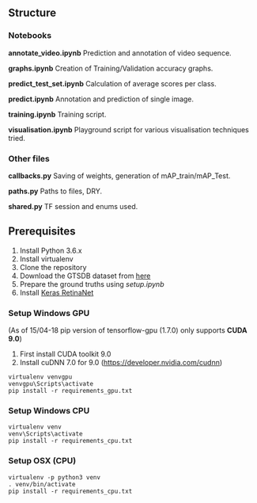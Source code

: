 ## Structure
### Notebooks
**annotate_video.ipynb** Prediction and annotation of video sequence.

**graphs.ipynb** Creation of Training/Validation accuracy graphs.

**predict_test_set.ipynb** Calculation of average scores per class.

**predict.ipynb** Annotation and prediction of single image.

**training.ipynb** Training script.

**visualisation.ipynb** Playground script for various visualisation techniques tried.

### Other files
**callbacks.py** Saving of weights, generation of mAP_train/mAP_Test.

**paths.py** Paths to files, DRY.

**shared.py** TF session and enums used.

## Prerequisites
1. Install Python 3.6.x
2. Install virtualenv
3. Clone the repository
4. Download the GTSDB dataset from [here](http://benchmark.ini.rub.de/?section=gtsdb&subsection=dataset)
5. Prepare the ground truths using *setup.ipynb*
6. Install [Keras RetinaNet](https://github.com/fizyr/keras-retinanet)

### Setup Windows GPU
(As of 15/04-18 pip version of tensorflow-gpu (1.7.0) only supports **CUDA 9.0**)
1. First install CUDA toolkit 9.0
2. Install cuDNN 7.0 for 9.0 (https://developer.nvidia.com/cudnn)

```
virtualenv venvgpu
venvgpu\Scripts\activate
pip install -r requirements_gpu.txt
```

### Setup Windows CPU
```
virtualenv venv
venv\Scripts\activate
pip install -r requirements_cpu.txt
```

### Setup OSX (CPU)
```
virtualenv -p python3 venv
. venv/bin/activate
pip install -r requirements_cpu.txt
```